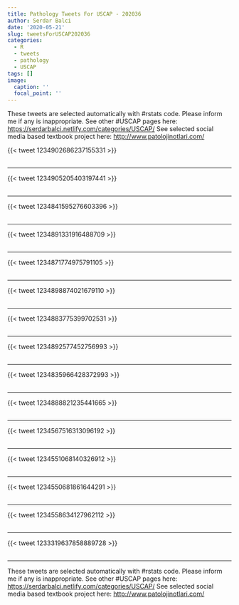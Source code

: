 ```yaml
---
title: Pathology Tweets For USCAP - 202036
author: Serdar Balci
date: '2020-05-21'
slug: tweetsForUSCAP202036
categories:
  - R
  - tweets
  - pathology
  - USCAP
tags: []
image:
  caption: ''
  focal_point: ''
---
```



These tweets are selected automatically with #rstats code. Please inform me if any is inappropriate.
See other #USCAP pages here: https://serdarbalci.netlify.com/categories/USCAP/ 
See selected social media based textbook project here: http://www.patolojinotlari.com/

{{< tweet 1234902686237155331 >}}
<br>
<br>
<hr>
{{< tweet 1234905205403197441 >}}
<br>
<br>
<hr>
{{< tweet 1234841595276603396 >}}
<br>
<br>
<hr>
{{< tweet 1234891331916488709 >}}
<br>
<br>
<hr>
{{< tweet 1234871774975791105 >}}
<br>
<br>
<hr>
{{< tweet 1234898874021679110 >}}
<br>
<br>
<hr>
{{< tweet 1234883775399702531 >}}
<br>
<br>
<hr>
{{< tweet 1234892577452756993 >}}
<br>
<br>
<hr>
{{< tweet 1234835966428372993 >}}
<br>
<br>
<hr>
{{< tweet 1234888821235441665 >}}
<br>
<br>
<hr>
{{< tweet 1234567516313096192 >}}
<br>
<br>
<hr>
{{< tweet 1234551068140326912 >}}
<br>
<br>
<hr>
{{< tweet 1234550681861644291 >}}
<br>
<br>
<hr>
{{< tweet 1234558634127962112 >}}
<br>
<br>
<hr>
{{< tweet 1233319637858889728 >}}
<br>
<br>
<hr>


These tweets are selected automatically with #rstats code. Please inform me if any is inappropriate.
See other #USCAP pages here: https://serdarbalci.netlify.com/categories/USCAP/ 
See selected social media based textbook project here: http://www.patolojinotlari.com/

